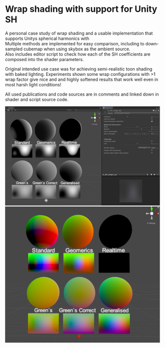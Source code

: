 # Wrap shading with support for Unity SH

A personal case study of wrap shading and a usable implementation that supports Unitys spherical harmonics with  
Multiple methods are implemented for easy comparison, including to down-sampled cubemap when using skybox as the ambient source.  
Also includes editor script to check how each of the SH coefficients are composed into the shader parameters. 
  
Original intended use case was for achieving semi-realistic toon shading with baked lighting. Experiments shown some wrap configurations with >1 wrap factor give nice and and highly softened results that work well even in most harsh light conditions!  
   
All used publications and code sources are in comments and linked down in shader and script source code.

![SH testing prefab and shader inspector](.img/SHDemo.png)
![SH testing prefab and shader inspector](.img/SHDemoRGB.png)